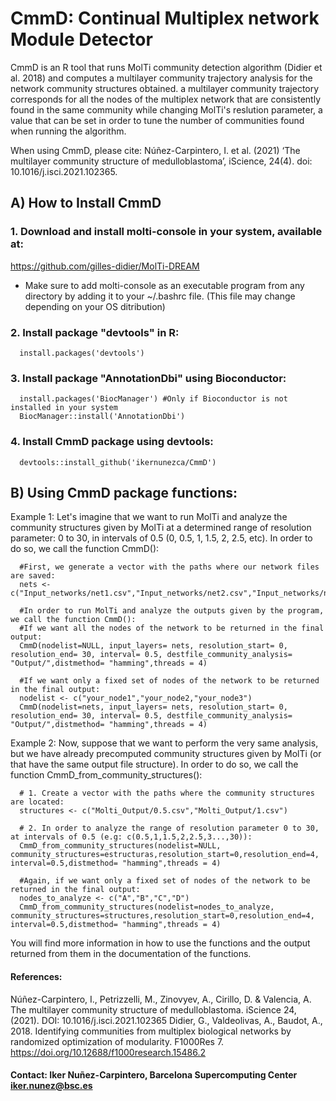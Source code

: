# CmmD: Continual Multiplex network Module Detector
CmmD is an R tool that runs MolTi community detection algorithm (Didier et al. 2018) and computes a multilayer community trajectory analysis for the network community structures obtained. a multilayer community trajectory corresponds for all the nodes of the multiplex network that are consistently found in the same community while changing MolTi's reslution parameter, a value that can be set in order to tune the number of communities found when running the algorithm.

When using CmmD, please cite: Núñez-Carpintero, I. et al. (2021) ‘The multilayer community structure of medulloblastoma’, iScience, 24(4). doi: 10.1016/j.isci.2021.102365.

## A) How to Install CmmD

### 1. Download and install molti-console in your system, available at:
https://github.com/gilles-didier/MolTi-DREAM

* Make sure to add molti-console as an executable program from any directory by adding it to your ~/.bashrc file. (This file may change depending on your OS ditribution)

### 2. Install package "devtools" in R:
      install.packages('devtools')
 
### 3. Install package "AnnotationDbi" using Bioconductor:
      install.packages('BiocManager') #Only if Bioconductor is not installed in your system
      BiocManager::install('AnnotationDbi')

### 4. Install CmmD package using devtools:
      devtools::install_github('ikernunezca/CmmD')
      
## B) Using CmmD package functions:
Example 1: Let's imagine that we want to run MolTi and analyze the community structures given by MolTi at a determined range of resolution parameter: 0 to 30, in intervals of 0.5 (0, 0.5, 1, 1.5, 2, 2.5, etc). In order to do so, we call the function CmmD():
      
      #First, we generate a vector with the paths where our network files are saved: 
      nets <- c("Input_networks/net1.csv","Input_networks/net2.csv","Input_networks/net3.csv")
      
      #In order to run MolTi and analyze the outputs given by the program, we call the function CmmD():
      #If we want all the nodes of the network to be returned in the final output:
      CmmD(nodelist=NULL, input_layers= nets, resolution_start= 0, resolution_end= 30, interval= 0.5, destfile_community_analysis= "Output/",distmethod= "hamming",threads = 4)
      
      #If we want only a fixed set of nodes of the network to be returned in the final output:
      nodelist <- c("your_node1","your_node2,"your_node3")
      CmmD(nodelist=nets, input_layers= nets, resolution_start= 0, resolution_end= 30, interval= 0.5, destfile_community_analysis= "Output/",distmethod= "hamming",threads = 4)
      
Example 2: Now, suppose that we want to perform the very same analysis, but we have already precomputed community structures given by MolTi (or that have the same output file structure). In order to do so, we call the function CmmD_from_community_structures():
      
      # 1. Create a vector with the paths where the community structures are located:
      structures <- c("Molti_Output/0.5.csv","Molti_Output/1.csv")
      
      # 2. In order to analyze the range of resolution parameter 0 to 30, at intervals of 0.5 (e.g: c(0.5,1,1.5,2,2.5,3...,30)):
      CmmD_from_community_structures(nodelist=NULL, community_structures=estructuras,resolution_start=0,resolution_end=4, interval=0.5,distmethod= "hamming",threads = 4)
      
      #Again, if we want only a fixed set of nodes of the network to be returned in the final output:
      nodes_to_analyze <- c("A","B","C","D")
      CmmD_from_community_structures(nodelist=nodes_to_analyze, community_structures=structures,resolution_start=0,resolution_end=4, interval=0.5,distmethod= "hamming",threads = 4)

You will find more information in how to use the functions and the output returned from them in the documentation of the functions.

#### References: 
Núñez-Carpintero, I., Petrizzelli, M., Zinovyev, A., Cirillo, D. & Valencia, A. The multilayer community structure of medulloblastoma. iScience 24, (2021). DOI: 10.1016/j.isci.2021.102365
Didier, G., Valdeolivas, A., Baudot, A., 2018. Identifying communities from multiplex biological networks by randomized optimization of modularity. F1000Res 7. https://doi.org/10.12688/f1000research.15486.2

#### Contact: Iker Nuñez-Carpintero, Barcelona Supercomputing Center <iker.nunez@bsc.es>
